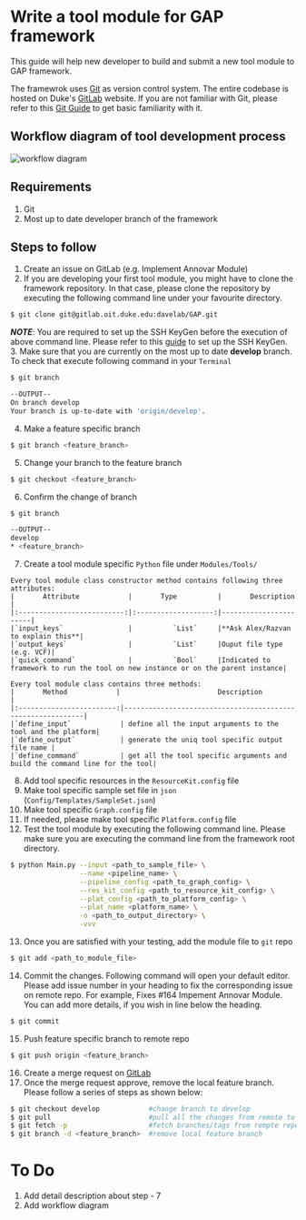 # Write a tool module for GAP framework

This guide will help new developer to build and submit a new tool module to GAP framework.

The framewrok uses [Git] as version control system. The entire codebase is hosted on Duke's [GitLab] website. If you are not familiar with Git, please refer to this [Git Guide] to get basic familiarity with it.

## Workflow diagram of tool development process
![workflow diagram][diagram]

## Requirements
  1. Git
  2. Most up to date developer branch of the framework

## Steps to follow
  1. Create an issue on GitLab (e.g. Implement Annovar Module)
  2. If you are developing your first tool module, you might have to clone the framework repository. In that case, please clone the repository by executing the following command line under your favourite directory.
  ```sh
  $ git clone git@gitlab.oit.duke.edu:davelab/GAP.git
  ```
  **_NOTE_**: You are required to set up the SSH KeyGen before the execution of above command line. Please refer to this [guide][SSH KeyGen Guide] to set up the SSH KeyGen.
  3. Make sure that you are currently on the most up to date **develop** branch. To check that execute following command in your `Terminal`
  ```sh
  $ git branch
  
  --OUTPUT--
  On branch develop
  Your branch is up-to-date with 'origin/develop'.
  ```
  4. Make a feature specific branch
  ```sh
  $ git branch <feature_branch>
  ```
  5. Change your branch to the feature branch
  ```sh
  $ git checkout <feature_branch>
  ```
  6. Confirm the change of branch
  ```sh
  $ git branch
  
  --OUTPUT--
  develop
* <feature_branch>
  ```
  7. Create a tool module specific `Python` file under `Modules/Tools/`

    Every tool module class constructor method contains following three attributes:
    |       Attribute            |       Type          |       Description     |
    |:--------------------------:|:-------------------:|-----------------------|
    |`input_keys`                |          `List`     |**Ask Alex/Razvan to explain this**|
    |`output_keys`               |          `List`     |Ouput file type (e.g. VCF)|
    |`quick_command`             |          `Bool`     |Indicated to framework to run the tool on new instance or on the parent instance|

    Every tool module class contains three methods:
    |       Method            |                        Description                         |
    |:------------------------:|------------------------------------------------------------|
    |`define_input`            | define all the input arguments to the tool and the platform|
    |`define_output`           | generate the uniq tool specific output file name |
    |`define_command`          | get all the tool specific arguments and build the command line for the tool|

  8. Add tool specific resources in the `ResourceKit.config` file
  9. Make tool specific sample set file in `json` (`Config/Templates/SampleSet.json`)
  10. Make tool specific `Graph.config` file
  11. If needed, please make tool specific `Platform.config` file  
  12. Test the tool module by executing the following command line. Please make sure you are executing the command line from the framework root directory.
  ```sh
  $ python Main.py --input <path_to_sample_file> \
                   --name <pipeline_name> \
                   --pipeline_config <path_to_graph_config> \
                   --res_kit_config <path_to_resource_kit_config> \
                   --plat_config <path_to_platform_config> \
                   --plat_name <platform_name> \
                   -o <path_to_output_directory> \
                   -vvv
  ```
  13. Once you are satisfied with your testing, add the module file to `git` repo
  ```sh
  $ git add <path_to_module_file>
  ```
  14. Commit the changes. Following command will open your default editor. Please add issue number in your heading to fix the corresponding issue on remote repo. For example, Fixes #164 Impement Annovar Module. You can add more details, if you wish in line below the heading.  
  ```sh
  $ git commit
  ```
  15. Push feature specific branch to remote repo
  ```sh
  $ git push origin <feature_branch>
  ```
  16. Create a merge request on [GitLab]
  17. Once the merge request approve, remove the local feature branch. Please follow a series of steps as shown below:
  ```sh
  $ git checkout develop            #change branch to develop
  $ git pull                        #pull all the changes from remote to local
  $ git fetch -p                    #fetch branches/tags from rempte repo
  $ git branch -d <feature_branch>  #remove local feature branch
  ```
# To Do
  1. Add detail description about step - 7
  2. Add workflow diagram

[//]: # (These are reference links used in the body of this note and get stripped out when the markdown processor does its job. There is no need to format nicely because it shouldn't be seen.)


   [Git]: <https://github.com/joemccann/dillinger>
   [diagram]: <http://via.placeholder.com/350x150>
   [GitLab]: <https://gitlab.oit.duke.edu/davelab/GAP>
   [Git Guide]: <http://rogerdudler.github.io/git-guide/>
   [SSH KeyGen Guide]: <https://www.cyberciti.biz/faq/how-to-set-up-ssh-keys-on-linux-unix/>
   [Ace Editor]: <http://ace.ajax.org>
   [node.js]: <http://nodejs.org>
   [Twitter Bootstrap]: <http://twitter.github.com/bootstrap/>
   [jQuery]: <http://jquery.com>
   [@tjholowaychuk]: <http://twitter.com/tjholowaychuk>
   [express]: <http://expressjs.com>
   [AngularJS]: <http://angularjs.org>
   [Gulp]: <http://gulpjs.com>

   [PlDb]: <https://github.com/joemccann/dillinger/tree/master/plugins/dropbox/README.md>
   [PlGh]: <https://github.com/joemccann/dillinger/tree/master/plugins/github/README.md>
   [PlGd]: <https://github.com/joemccann/dillinger/tree/master/plugins/googledrive/README.md>
   [PlOd]: <https://github.com/joemccann/dillinger/tree/master/plugins/onedrive/README.md>
   [PlMe]: <https://github.com/joemccann/dillinger/tree/master/plugins/medium/README.md>
   [PlGa]: <https://github.com/RahulHP/dillinger/blob/master/plugins/googleanalytics/README.md>
